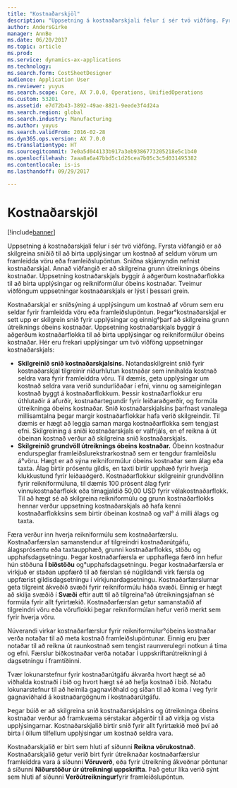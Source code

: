 ```yaml
---
title: "Kostnaðarskjöl"
description: "Uppsetning á kostnaðarskjali felur í sér tvö viðföng. Fyrsta viðfangið er að skilgreina sniðið til að birta upplýsingar um kostnað af seldum vörum um framleidda vöru eða framleiðslupöntun. Sniðna skjámyndin nefnist kostnaðarskjal. Annað viðfangið er að skilgreina grunn útreiknings óbeins kostnaðar. Uppsetning kostnaðarskjals byggir á aðgerðum kostnaðarflokka til að birta upplýsingar og reikniformúlur óbeins kostnaðar. Tveimur viðföngum uppsetningar kostnaðarskjals er lýst í þessari grein."
author: AndersGirke
manager: AnnBe
ms.date: 06/20/2017
ms.topic: article
ms.prod: 
ms.service: dynamics-ax-applications
ms.technology: 
ms.search.form: CostSheetDesigner
audience: Application User
ms.reviewer: yuyus
ms.search.scope: Core, AX 7.0.0, Operations, UnifiedOperations
ms.custom: 53201
ms.assetid: e7d72b43-3892-49ae-8821-9eede3f4d24a
ms.search.region: global
ms.search.industry: Manufacturing
ms.author: yuyus
ms.search.validFrom: 2016-02-28
ms.dyn365.ops.version: AX 7.0.0
ms.translationtype: HT
ms.sourcegitcommit: 7e0a5d044133b917a3eb9386773205218e5c1b40
ms.openlocfilehash: 7aaa8a6a47bbd5c1d26cea7b05c3c5d031495382
ms.contentlocale: is-is
ms.lasthandoff: 09/29/2017

---
```


# <a name="costing-sheets"></a>Kostnaðarskjöl

[!include[banner](../includes/banner.md)]


Uppsetning á kostnaðarskjali felur í sér tvö viðföng. Fyrsta viðfangið er að skilgreina sniðið til að birta upplýsingar um kostnað af seldum vörum um framleidda vöru eða framleiðslupöntun. Sniðna skjámyndin nefnist kostnaðarskjal. Annað viðfangið er að skilgreina grunn útreiknings óbeins kostnaðar. Uppsetning kostnaðarskjals byggir á aðgerðum kostnaðarflokka til að birta upplýsingar og reikniformúlur óbeins kostnaðar. Tveimur viðföngum uppsetningar kostnaðarskjals er lýst í þessari grein. 

Kostnaðarskjal er sniðsýning á upplýsingum um kostnað af vörum sem eru seldar fyrir framleidda vöru eða framleiðslupöntun. Þegar°kostnaðarskjal er sett upp er skilgrein snið fyrir upplýsingar og einnig°þarf að skilgreina grunn útreiknings óbeins kostnaðar. Uppsetning kostnaðarskjals byggir á aðgerðum kostnaðarflokka til að birta upplýsingar og reikniformúlur óbeins kostnaðar. Hér eru frekari upplýsingar um tvö viðföng uppsetningar kostnaðarskjals:
-   **Skilgreinið snið kostnaðarskjalsins.** Notandaskilgreint snið fyrir kostnaðarskjal tilgreinir niðurhlutun kostnaðar sem innihalda kostnað seldra vara fyrir framleiddra vöru. Til dæmis, geta upplýsingar um kostnað seldra vara verið sundurliðaðar í efni, vinnu og sameiginlegan kostnað byggt á kostnaðarflokkum. Þessir kostnaðarflokkur eru úthlutaðir á afurðir, kostnaðartegundir fyrir leiðaraðgerðir, og formúla útreikninga óbeins kostnaðar. Snið kostnaðarskjalsins þarfnast vanalega millisamtalna þegar margir kostnaðarflokkar hafa verið skilgreindir. Til dæmis er hægt að leggja saman marga kostnaðarflokka sem tengjast efni. Skilgreining á sniði kostnaðarskjals er valfrjáls, en ef reikna á út óbeinan kostnað verður að skilgreina snið kostnaðarskjals.
-   **Skilgreinið grundvöll útreiknings óbeins kostnaðar.** Óbeinn kostnaður endurspeglar framleiðslurekstrarkostnað sem er tengdur framleiðslu á°vöru. Hægt er að sýna reikniformúlur óbeins kostnaðar sem álag eða taxta. Álag birtir prósentu gildis, en taxti birtir upphæð fyrir hverja klukkustund fyrir leiðaaðgerð. Kostnaðarflokkur skilgreinir grundvöllinn fyrir reikniformúluna, til dæmis 100 prósent álag fyrir vinnukostnaðarflokk eða tímagjaldið 50,00 USD fyrir vélakostnaðarflokk. Til að hægt sé að skilgreina reikniformúlu og grunn kostnaðarflokks hennar verður uppsetning kostnaðarskjals að hafa kenni kostnaðarflokksins sem birtir óbeinan kostnað og val° á milli álags og taxta.

Færa verður inn hverja reikniformúlu sem kostnaðarfærslu. Kostnaðarfærslan samanstendur af tilgreindri kostnaðarútgáfu, álagsprósentu eða taxtaupphæð, grunni kostnaðarflokks, stöðu og upphafsdagsetningu. Þegar kostnaðarfærsla er upphaflega færð inn hefur hún stöðuna **Í biðstöðu** og°upphafsdagsetningu. Þegar kostnaðarfærsla er virkjuð er staðan uppfærð til að færslan sé núgildandi virk færsla og uppfærist gildisdagsetningu í virkjunardagsetningu. Kostnaðarfærslurnar geta tilgreint ákveðið svæði fyrir reikniformúlu háða svæði. Einnig er hægt að skilja svæðið í **Svæði** eftir autt til að tilgreina°að útreikningsjafnan sé formúla fyrir allt fyrirtækið. Kostnaðarfærslan getur samanstaðið af tilgreindri vöru eða vöruflokki þegar reikniformúlan hefur verið merkt sem fyrir hverja vöru. 

Núverandi virkar kostnaðarfærslur fyrir reikniformúlur°óbeins kostnaðar verða notaðar til að meta kostnað framleiðslupöntunar. Einnig eru þær notaðar til að reikna út raunkostnað sem tengist raunverulegri notkun á tíma og efni. Færslur biðkostnaðar verða notaðar í uppskriftarútreikningi á dagsetningu í framtíðinni. 

Tvær lokunarstefnur fyrir kostnaðarútgáfu ákvarða hvort hægt sé að viðhalda kostnaði í bið og hvort hægt sé að hefja kostnað í bið. Notaðu lokunarstefnur til að heimila gagnaviðhald og síðan til að koma í veg fyrir gagnaviðhald á kostnaðargögnum í kostnaðarútgáfu. 

Þegar búið er að skilgreina snið kostnaðarskjalsins og útreikninga óbeins kostnaðar verður að framkvæma sérstakar aðgerðir til að virkja og vista upplýsingarnar. Kostnaðarskjalið birtir snið fyrir allt fyrirtækið með því að birta í öllum tilfellum upplýsingar um kostnað seldra vara. 

Kostnaðarskjalið er birt sem hluti af síðunni **Reikna vörukostnað**. Kostnaðarskjalið getur verið birt fyrir útreiknaðar kostnaðarfærslur framleiddra vara á síðunni **Vöruverð**, eða fyrir útreikning ákveðnar pöntunar á síðunni **Niðurstöður úr útreikningi uppskrifta**. Það getur líka verið sýnt sem hluti af síðunni **Verðútreikningur**fyrir framleiðslupöntun.






